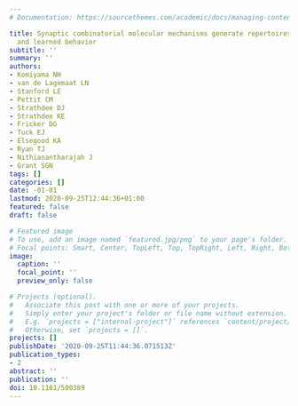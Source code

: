 ```yaml
---
# Documentation: https://sourcethemes.com/academic/docs/managing-content/

title: Synaptic combinatorial molecular mechanisms generate repertoires of innate
  and learned behavior
subtitle: ''
summary: ''
authors:
- Komiyama NH
- van de Lagemaat LN
- Stanford LE
- Pettit CM
- Strathdee DJ
- Strathdee KE
- Fricker DG
- Tuck EJ
- Elsegood KA
- Ryan TJ
- Nithianantharajah J
- Grant SGN
tags: []
categories: []
date: -01-01
lastmod: 2020-09-25T12:44:36+01:00
featured: false
draft: false

# Featured image
# To use, add an image named `featured.jpg/png` to your page's folder.
# Focal points: Smart, Center, TopLeft, Top, TopRight, Left, Right, BottomLeft, Bottom, BottomRight.
image:
  caption: ''
  focal_point: ''
  preview_only: false

# Projects (optional).
#   Associate this post with one or more of your projects.
#   Simply enter your project's folder or file name without extension.
#   E.g. `projects = ["internal-project"]` references `content/project/deep-learning/index.md`.
#   Otherwise, set `projects = []`.
projects: []
publishDate: '2020-09-25T11:44:36.071513Z'
publication_types:
- 2
abstract: ''
publication: ''
doi: 10.1101/500389
---
```


